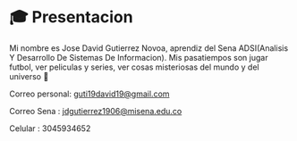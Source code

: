 # :mortar_board: Presentacion
Mi nombre es Jose David Gutierrez Novoa, aprendiz del Sena ADSI(Analisis Y Desarrollo De Sistemas De Informacion).
Mis pasatiempos son jugar futbol, ver peliculas y series, ver cosas misteriosas del mundo y del universo :milky_way:

Correo personal: guti19david19@gmail.com

Correo Sena : jdgutierrez1906@misena.edu.co

Celular : 3045934652
